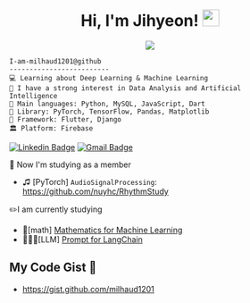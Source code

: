 <h1 align="center">
Hi, I'm Jihyeon!
<img src="https://media.giphy.com/media/hvRJCLFzcasrR4ia7z/giphy.gif" width="30"></h1>
<!--<img src="https://komarev.com/ghpvc/?username=I-am-vishalmaurya&label=Profile%20Views&color=0e75b6&style=flat" align='right' alt="vishalmaurya" />-->

<div align=center>
<a href="https://hits.seeyoufarm.com"><img src="https://hits.seeyoufarm.com/api/count/incr/badge.svg?url=https%3A%2F%2Fgithub.com%2Fmilhaud1201&count_bg=%237DD9E8&title_bg=%23555555&icon=&icon_color=%23E7E7E7&title=hits&edge_flat=false"/></a>
</div>

```
I-am-milhaud1201@github
-------------------------
💻 Learning about Deep Learning & Machine Learning
📝 I have a strong interest in Data Analysis and Artificial Intelligence
🌟 Main languages: Python, MySQL, JavaScript, Dart
🧡 Library: PyTorch, TensorFlow, Pandas, Matplotlib
📂 Framework: Flutter, Django
🏛 Platform: Firebase
```                   

[![Linkedin Badge](https://img.shields.io/badge/-LinkedIn-blue?style=flat-square&logo=Linkedin&logoColor=white&link=https://www.linkedin.com/in/jihyeon-park-a939b3243/)](https://www.linkedin.com/in/jihyeon-park-a939b3243/)
[![Gmail Badge](https://img.shields.io/badge/Gmail-d14836?style=flat-square&logo=Gmail&logoColor=white&link=mailto:milhaud1201@gmail.com)](mailto:milhaud1201@gmail.com)  

👀
Now I'm studying as a member  
* ♫ [PyTorch] `AudioSignalProcessing`: https://github.com/nuyhc/RhythmStudy

✏️I am currently studying
* 🧮[math] [Mathematics for Machine Learning](https://mml-book.github.io/)
* 👩🏻‍🏫[LLM] [Prompt for LangChain](https://milhaud1201.github.io/Prompt-for-LangChain/)

## My Code Gist 🔮
* https://gist.github.com/milhaud1201
